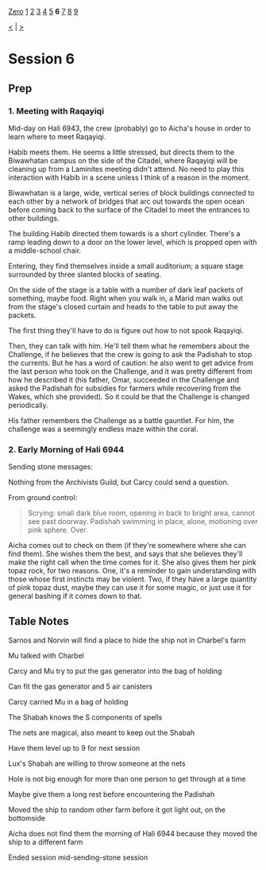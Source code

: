 [Zero](./Session0.md) [1](./Session1.md) [2](./Session2.md) [3](./Session3.md) [4](./Session4.md) [5](./Session5.md) **6** [7](./Session7.md) [8](./Session8.md) [9](./Session9.md)

[<](./Session5.md) | [>](./Session7.md)

# Session 6

## Prep

### 1. Meeting with Raqayiqi

Mid-day on Hali 6943, the crew (probably) go to Aicha's house in order to learn where to meet Raqayiqi.

Habib meets them. He seems a little stressed, but directs them to the Biwawhatan campus on the side of the Citadel, where Raqayiqi will be cleaning up from a Laminites meeting didn't attend. No need to play this interaction with Habib in a scene unless I think of a reason in the moment.

Biwawhatan is a large, wide, vertical series of block buildings connected to each other by a network of bridges that arc out towards the open ocean before coming back to the surface of the Citadel to meet the entrances to other buildings.

The building Habib directed them towards is a short cylinder. There's a ramp leading down to a door on the lower level, which is propped open with a middle-school chair.

Entering, they find themselves inside a small auditorium; a square stage surrounded by three slanted blocks of seating.

On the side of the stage is a table with a number of dark leaf packets of something, maybe food. Right when you walk in, a Marid man walks out from the stage's closed curtain and heads to the table to put away the packets.

The first thing they'll have to do is figure out how to not spook Raqayiqi.

Then, they can talk with him. He'll tell them what he remembers about the Challenge, if he believes that the crew is going to ask the Padishah to stop the currents. But he has a word of caution: he also went to get advice from the last person who took on the Challenge, and it was pretty different from how he described it (his father, Omar, succeeded in the Challenge and asked the Padishah for subsidies for farmers while recovering from the Wakes, which she provided). So it could be that the Challenge is changed periodically.

His father remembers the Challenge as a battle gauntlet. For him, the challenge was a seemingly endless maze within the coral.

### 2. Early Morning of Hali 6944

Sending stone messages:

Nothing from the Archivists Guild, but Carcy could send a question.

From ground control:

> Scrying: small dark blue room, opening in back to bright area, cannot see past doorway. Padishah swimming in place, alone, motioning over pink sphere. Over.

Aicha comes out to check on them (if they're somewhere where she can find them). She wishes them the best, and says that she believes they'll make the right call when the time comes for it. She also gives them her pink topaz rock, for two reasons. One, it's a reminder to gain understanding with those whose first instincts may be violent. Two, if they have a large quantity of pink topaz dust, maybe they can use it for some magic, or just use it for general bashing if it comes down to that.

## Table Notes

Sarnos and Norvin will find a place to hide the ship not in Charbel's farm

Mu talked with Charbel

Carcy and Mu try to put the gas generator into the bag of holding

Can fit the gas generator and 5 air canisters

Carcy carried Mu in a bag of holding

The Shabah knows the S components of spells

The nets are magical, also meant to keep out the Shabah

Have them level up to 9 for next session

Lux's Shabah are willing to throw someone at the nets

Hole is not big enough for more than one person to get through at a time

Maybe give them a long rest before encountering the Padishah

Moved the ship to random other farm before it got light out, on the bottomside

Aicha does not find them the morning of Hali 6944 because they moved the ship to a different farm

Ended session mid-sending-stone session
